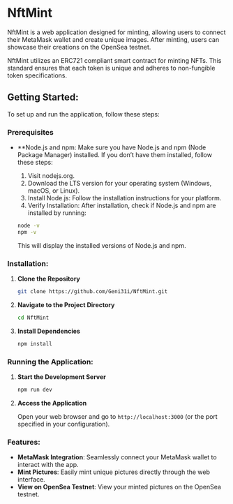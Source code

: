 # NftMint

NftMint is a web application designed for minting, allowing users to connect their MetaMask wallet and create unique images. After minting, users can showcase their creations on the OpenSea testnet.

NftMint utilizes an ERC721 compliant smart contract for minting NFTs. This standard ensures that each token is unique and adheres to non-fungible token specifications.

## Getting Started:

To set up and run the application, follow these steps:

### Prerequisites

- **Node.js and npm: Make sure you have Node.js and npm (Node Package Manager) installed. If you don’t have them installed, follow these steps:

    1. Visit nodejs.org.
    2. Download the LTS version for your operating system (Windows, macOS, or Linux).
    3. Install Node.js: Follow the installation instructions for your platform.
    4. Verify Installation: After installation, check if Node.js and npm are installed by running:

   ```bash
   node -v
   npm -v
   ```
   This will display the installed versions of Node.js and npm.

### Installation:

1. **Clone the Repository**

   ```bash
   git clone https://github.com/Geni31i/NftMint.git
   ```

2. **Navigate to the Project Directory**

   ```bash
   cd NftMint
   ```

3. **Install Dependencies**

   ```bash
   npm install
   ```

### Running the Application:

1. **Start the Development Server**

   ```bash
   npm run dev
   ```

2. **Access the Application**

   Open your web browser and go to `http://localhost:3000` (or the port specified in your configuration).

### Features:

- **MetaMask Integration**: Seamlessly connect your MetaMask wallet to interact with the app.
- **Mint Pictures**: Easily mint unique pictures directly through the web interface.
- **View on OpenSea Testnet**: View your minted pictures on the OpenSea testnet.





